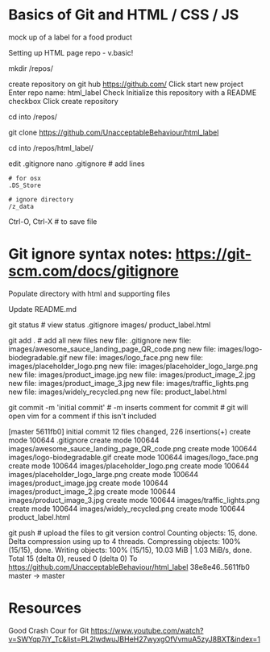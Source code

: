 # Basics of Git and HTML / CSS / JS
mock up of a label for a food product

Setting up HTML page repo - v.basic!

mkdir /repos/

create repository on git hub
	https://github.com/
	Click start new project
	Enter repo name: html_label
	Check Initialize this repository with a README checkbox
	Click create repository

cd into /repos/

git clone https://github.com/UnacceptableBehaviour/html_label

cd into /repos/html_label/

edit .gitignore
	nano .gitignore
	# add lines

	# for osx
	.DS_Store

	# ignore directory	
	/z_data
  
  Ctrl-O, Ctrl-X		# to save file
  
# Git ignore syntax notes: https://git-scm.com/docs/gitignore

Populate directory with html and supporting files

Update README.md

git status    # view status
	.gitignore
	images/
	product_label.html

git add .     # add all new files
	new file:   .gitignore
	new file:   images/awesome_sauce_landing_page_QR_code.png
	new file:   images/logo-biodegradable.gif
	new file:   images/logo_face.png
	new file:   images/placeholder_logo.png
	new file:   images/placeholder_logo_large.png
	new file:   images/product_image.jpg
	new file:   images/product_image_2.jpg
	new file:   images/product_image_3.jpg
	new file:   images/traffic_lights.png
	new file:   images/widely_recycled.png
	new file:   product_label.html

git commit -m 'initial commit'  # -m inserts comment for commit
                                # git will open vim for a comment if this isn't included

[master 5611fb0] initial commit
 12 files changed, 226 insertions(+)
 create mode 100644 .gitignore
 create mode 100644 images/awesome_sauce_landing_page_QR_code.png
 create mode 100644 images/logo-biodegradable.gif
 create mode 100644 images/logo_face.png
 create mode 100644 images/placeholder_logo.png
 create mode 100644 images/placeholder_logo_large.png
 create mode 100644 images/product_image.jpg
 create mode 100644 images/product_image_2.jpg
 create mode 100644 images/product_image_3.jpg
 create mode 100644 images/traffic_lights.png
 create mode 100644 images/widely_recycled.png
 create mode 100644 product_label.html

git push  # upload the files to git version control
Counting objects: 15, done.
Delta compression using up to 4 threads.
Compressing objects: 100% (15/15), done.
Writing objects: 100% (15/15), 10.03 MiB | 1.03 MiB/s, done.
Total 15 (delta 0), reused 0 (delta 0)
To https://github.com/UnacceptableBehaviour/html_label
   38e8e46..5611fb0  master -> master


# Resources
Good Crash Cour for Git
https://www.youtube.com/watch?v=SWYqp7iY_Tc&list=PL2lwdwuJBHeH27wyxgOfVvmuA5zyJ8BXT&index=1


